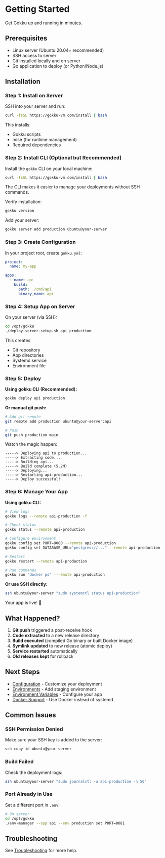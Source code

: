 # Getting Started

Get Gokku up and running in minutes.

## Prerequisites

- Linux server (Ubuntu 20.04+ recommended)
- SSH access to server
- Git installed locally and on server
- Go application to deploy (or Python/Node.js)

## Installation

### Step 1: Install on Server

SSH into your server and run:

```bash
curl -fsSL https://gokku-vm.com/install | bash
```

This installs:
- Gokku scripts
- mise (for runtime management)
- Required dependencies

### Step 2: Install CLI (Optional but Recommended)

Install the `gokku` CLI on your local machine:

```bash
curl -fsSL https://gokku-vm.com/install | bash
```

The CLI makes it easier to manage your deployments without SSH commands.

Verify installation:

```bash
gokku version
```

Add your server:

```bash
gokku server add production ubuntu@your-server
```

### Step 3: Create Configuration

In your project root, create `gokku.yml`:

```yaml
project:
  name: my-app

apps:
  - name: api
    build:
      path: ./cmd/api
      binary_name: api
```

### Step 4: Setup App on Server

On your server (via SSH):

```bash
cd /opt/gokku
./deploy-server-setup.sh api production
```

This creates:
- Git repository
- App directories
- Systemd service
- Environment file

### Step 5: Deploy

**Using gokku CLI (Recommended):**

```bash
gokku deploy api production
```

**Or manual git push:**

```bash
# Add git remote
git remote add production ubuntu@your-server:api

# Push
git push production main
```

Watch the magic happen:

```
-----> Deploying api to production...
-----> Extracting code...
-----> Building api...
-----> Build complete (5.2M)
-----> Deploying...
-----> Restarting api-production...
-----> Deploy successful!
```

### Step 6: Manage Your App

**Using gokku CLI:**

```bash
# View logs
gokku logs --remote api-production -f

# Check status
gokku status --remote api-production

# Configure environment
gokku config set PORT=8080 --remote api-production
gokku config set DATABASE_URL="postgres://..." --remote api-production

# Restart
gokku restart --remote api-production

# Run commands
gokku run "docker ps" --remote api-production
```

**Or use SSH directly:**

```bash
ssh ubuntu@your-server "sudo systemctl status api-production"
```

Your app is live! 🎉

## What Happened?

1. **Git push** triggered a post-receive hook
2. **Code extracted** to a new release directory
3. **Build executed** (compiled Go binary or built Docker image)
4. **Symlink updated** to new release (atomic deploy)
5. **Service restarted** automatically
6. **Old releases kept** for rollback

## Next Steps

- [Configuration](/guide/configuration) - Customize your deployment
- [Environments](/guide/environments) - Add staging environment
- [Environment Variables](/guide/env-vars) - Configure your app
- [Docker Support](/guide/docker) - Use Docker instead of systemd

## Common Issues

### SSH Permission Denied

Make sure your SSH key is added to the server:

```bash
ssh-copy-id ubuntu@your-server
```

### Build Failed

Check the deployment logs:

```bash
ssh ubuntu@your-server "sudo journalctl -u api-production -n 50"
```

### Port Already in Use

Set a different port in `.env`:

```bash
# On server
cd /opt/gokku
./env-manager --app api --env production set PORT=8081
```

## Troubleshooting

See [Troubleshooting](/reference/troubleshooting) for more help.

